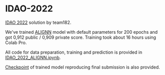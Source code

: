 # IDAO-2022

[IDAO 2022](https://idao.world/) solution by team182.

We've trained [ALIGNN](https://github.com/usnistgov/alignn) model with default parameters for 200 epochs and got 0,912 public / 0,909 private score. Training took about 16 hours using Colab Pro.

All code for data preparation, training and prediction is provided in [IDAO_2022_ALIGNN.ipynb](IDAO_2022_ALIGNN.ipynb).

[Checkpoint](checkpoint_200.pt) of trained model reproducing final submission is also provided.

